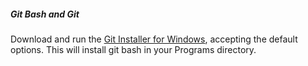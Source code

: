 ##### Git Bash and Git
Download and run the [Git Installer for Windows][windows-git-installer], accepting the default options. This will install git bash in your Programs directory.

[windows-git-installer]: https://msysgit.googlecode.com/files/Git-1.8.1.2-preview20130201.exe "Windows Git Installer"
